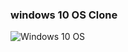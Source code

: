 ### windows 10 OS Clone

![Windows 10 OS](https://user-images.githubusercontent.com/71646126/125560590-5facc53e-7ba8-42b7-b1de-ec2cc02f56c5.png)
